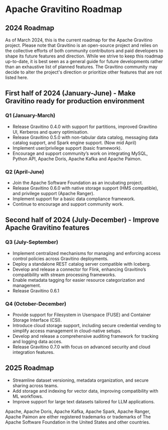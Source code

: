# Apache Gravitino Roadmap

## 2024 Roadmap

As of March 2024, this is the current roadmap for the Apache Gravitino project. Please note that Gravitino is an open-source project and relies on the collective efforts of both community contributors and paid developers to shape its future features and direction. While we strive to keep this roadmap up-to-date, it is best seen as a general guide for future developments rather than an exhaustive list of planned features. The Gravitino community may decide to alter the project's direction or prioritize other features that are not listed here.

## First half of 2024 (January-June) - Make Gravitino ready for production environment

### Q1 (January-March)

- Release Gravitino 0.4.0 with support for partitions, improved Gravitino UI, Kerberos and query optimisation.
- Release Gravitino 0.5.0 with non-tabular data catalog, messaging data catalog support, and Spark engine support. (Now mid April)
- Implement user/privilege support (basic framework).
- Encourage and support community’s work on integrating MySQL, Python API, Apache Doris, Apache Kafka and Apache Paimon.

### Q2 (April-June)

- Join the Apache Software Foundation as an incubating project.
- Release Gravitino 0.6.0 with native storage support (HMS compatible), and privilege support (Apache Ranger).
- Implement support for a basic data compliance framework.
- Continue to encourage and support community work.

## Second half of 2024 (July-December) - Improve Apache Gravitino features

### Q3 (July-September)

- Implement centralized mechanisms for managing and enforcing access control policies across Gravitino deployments.
- Deploy a standalone REST catalog server compatible with Iceberg.
- Develop and release a connector for Flink, enhancing Gravitino’s compatibility with stream processing frameworks.
- Enable metadata tagging for easier resource categorization and management.
- Release Gravitino 0.6.1

### Q4 (October-December)

- Provide support for Filesystem in Userspace (FUSE) and Container Storage Interface (CSI).
- Introduce cloud storage support, including secure credential vending to simplify access management in cloud-native setups.
- Develop and release a comprehensive auditing framework for tracking and logging data acces.
- Release Gravitino 0.7.0 with focus on advanced security and cloud integration features.

## 2025 Roadmap

- Streamline dataset versioning, metadata organization, and secure sharing across teams.
- Add storage and indexing for vector data, improving compatibility with ML workflows.
- Improve support for large text datasets tailored for LLM applications.

Apache, Apache Doris, Apache Kafka, Apache Spark, Apache Ranger, Apache Paimon are either registered trademarks or trademarks of The Apache Software Foundation in the United States and other countries.
